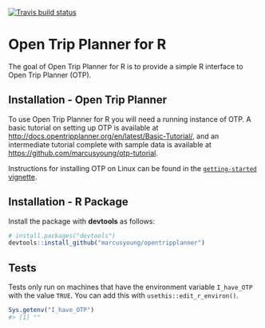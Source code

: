 
[![Travis build
status](https://travis-ci.org/ITSLeeds/opentripplanner.svg?branch=master)](https://travis-ci.org/ITSLeeds/opentripplanner)

<!-- README.md is generated from README.Rmd. Please edit that file -->

# Open Trip Planner for R

The goal of Open Trip Planner for R is to provide a simple R interface
to Open Trip Planner (OTP).

## Installation - Open Trip Planner

To use Open Trip Planner for R you will need a running instance of OTP.
A basic tutorial on setting up OTP is available at
<http://docs.opentripplanner.org/en/latest/Basic-Tutorial/>, and an
intermediate tutorial complete with sample data is available at
<https://github.com/marcusyoung/otp-tutorial>.

Instructions for installing OTP on Linux can be found in the
[`getting-started`
vignette](https://github.com/ITSLeeds/opentripplanner/blob/master/vignettes/getting_started.Rmd).

## Installation - R Package

Install the package with **devtools** as follows:

``` r
# install.packages("devtools")
devtools::install_github("marcusyoung/opentripplanner")
```

## Tests

Tests only run on machines that have the environment variable
`I_have_OTP` with the value `TRUE`. You can add this with
`usethis::edit_r_environ()`.

``` r
Sys.getenv("I_have_OTP")
#> [1] ""
```
